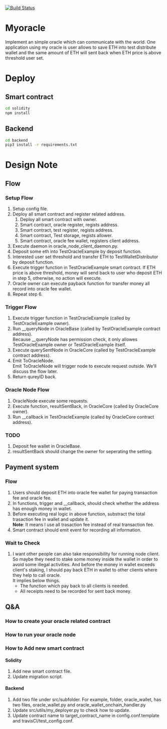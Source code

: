 [![Build Status](https://travis-ci.org/sfffaaa/myoracle.svg?branch=issue_2)](https://travis-ci.org/sfffaaa/myoracle)

# Myoracle
Implement an simple oracle which can communicate with the world. One application using my oracle is user allows to save ETH into test distribute wallet and the same amount of ETH will sent back when ETH price is above threshold user set.

# Deploy
## Smart contract
```bash
cd solidity
npm install
```
## Backend
```bash
cd backend
pip3 install -r requirements.txt
```

# Design Note
## Flow
### Setup Flow
1. Setup config file.
2. Deploy all smart contract and register related address.
	1. Deploy all smart contract with owner.
	2. Smart contract, oracle register, regists address.
	3. Smart contract, test register, regists address.
	4. Smart contract, Test storage, regists allower.
	5. Smart contract, oracle fee wallet, registers client address.
3. Execute daemon in oracle\_node\_client\_daemon.py.
4. Deposit some eth into TestOracleExample by deposit function.
5. Interested user set threshold and transfer ETH to TestWalletDistributor by deposit function.
6. Execute trigger function in TestOracleExample smart contract.
If ETH price is above threshold, money will send back to user who deposit ETH in step 5, otherwise, no action will execute.
7. Oracle owner can execute payback function for transfer money all record into oracle fee wallet.
8. Repeat step 6.

### Trigger Flow
1. Execute trigger function in TestOracleExample (called by TestOracleExample owner).
2. Run \_\_queryNode in OracleBase (called by TestOracleExample contract address). </br>
Because \_\_queryNode has permission check, it only allowes TestOracleExample owner or TestOracleExample itself.
3. Execute querySentNode in OracleCore (called by TestOracleExample contract address).
4. Emit ToOracleNode. </br>
Emit ToOracleNode will trigger node to execute request outside. We'll discuss the flow later.
5. Return qureyID back.
### Oracle Node Flow
1. OracleNode execute some requests.
2. Execute function, resultSentBack, in OracleCore (called by OracleCore owner).
3. Run \_\_callback in TestOracleExample (called by OracleCore contract address).
### TODO
1. Deposit fee wallet in OracleBase.
2. resultSentBack should change the owner for seperating the setting.
## Payment system
### Flow
1. Users should deposit ETH into oracle fee wallet for paying transaction fee and oracle fee.
2. In functions, trigger and \_\_callback, should check whether the address has enough money in wallet.
3. Before executing real logic in above function, substract the total trasaction fee in wallet and update it.</br>
**Note**: It means I use all trasaction fee instead of real transaction fee.
4. Smart contract should emit event for recording all information.
### Wait to Check
1. I want other people can also take responsibility for running node client. So maybe they need to stake some money inside the wallet in order to avoid some illegal activities. And before the money in wallet exceeds client's staking, I should pay back ETH in wallet to other clients where they help to call oracle. </br> It implies below things.
    - The function which pay back to all clients is needed.
    - All receipts need to be recorded for sent back money.
## Q&A
### How to create your oracle related contract
### How to run your oracle node
### How to Add new smart contract
#### Solidity
1. Add new smart contract file.
2. Update migration script.
#### Backend
1. Add two file under src/subfolder. For example, folder, oracle\_wallet, has two files, oracle\_wallet.py and oracle\_wallet\_onchain\_handler.py
2. Update src/utils/my\_deployer.py to check how to update.
3. Update contract name to target\_contract\_name in config.conf.template and travisCI/test\_config.conf.
